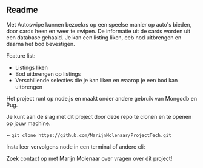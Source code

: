## Readme
Met Autoswipe kunnen bezoekrs op een speelse manier op auto's bieden, door cards heen en weer te swipen. De informatie uit de cards worden uit een database gehaald. Je kan een listing liken, eeb nod uitbrengen en daarna het bod bevestigen. 

Feature list: 
- Listings liken
- Bod uitbrengen op listings
- Verschillende selecties die je kan liken en waarop je een bod kan uitbrengen

Het project runt op node.js en maakt onder andere gebruik van Mongodb en Pug.

Je kunt aan de slag met dit project door deze repo te clonen en te openen op jouw machine. 

~ `git clone https://github.com/MarijnMolenaar/ProjectTech.git`

Installeer vervolgens node in een terminal of andere cli:



Zoek contact op met Marijn Molenaar over vragen over dit project!
